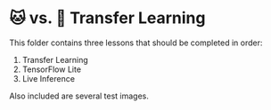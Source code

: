 # 🐱 vs. 🐶 Transfer Learning

This folder contains three lessons that should be completed in order:

1. Transfer Learning
2. TensorFlow Lite
3. Live Inference

Also included are several test images.
